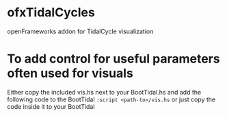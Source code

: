 # ofxTidalCycles
openFrameworks addon for TidalCycle visualization

# To add control for useful parameters often used for visuals

Either copy the included vis.hs next to your BootTidal.hs and add the following
code to the BootTidal
`:script <path-to>/vis.hs`
or just copy the code inside it to your BootTidal
